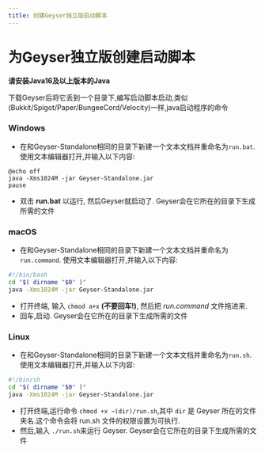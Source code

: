 ```yaml
---
title: 创建Geyser独立版启动脚本
---
```


# 为Geyser独立版创建启动脚本

**请安装Java16及以上版本的Java**

下载Geyser后将它丢到一个目录下,编写启动脚本启动,类似(Bukkit/Spigot/Paper/BungeeCord/Velocity)一样,java启动程序的命令

### Windows
* 在和Geyser-Standalone相同的目录下新建一个文本文档并重命名为`run.bat`. 使用文本编辑器打开,并输入以下内容:
```batch
@echo off
java -Xms1024M -jar Geyser-Standalone.jar
pause
```
* 双击 **run.bat** 以运行, 然后Geyser就启动了. Geyser会在它所在的目录下生成所需的文件


### macOS
* 在和Geyser-Standalone相同的目录下新建一个文本文档并重命名为`run.command`. 使用文本编辑器打开,并输入以下内容:
```sh
#!/bin/bash 
cd "$( dirname "$0" )" 
java -Xms1024M -jar Geyser-Standalone.jar
```
* 打开终端, 输入 `chmod a+x` **(不要回车!)**, 然后把 *run.command* 文件拖进来.
* 回车,启动. Geyser会在它所在的目录下生成所需的文件


### Linux
* 在和Geyser-Standalone相同的目录下新建一个文本文档并重命名为`run.sh`. 使用文本编辑器打开,并输入以下内容:
```sh
#!/bin/sh 
cd "$( dirname "$0" )" 
java -Xms1024M -jar Geyser-Standalone.jar
```
* 打开终端,运行命令 `chmod +x ~(dir)/run.sh`,其中 `dir` 是 Geyser 所在的文件夹名.这个命令会将 run.sh 文件的权限设置为可执行.
* 然后,输入 `./run.sh`来运行 Geyser. Geyser会在它所在的目录下生成所需的文件






